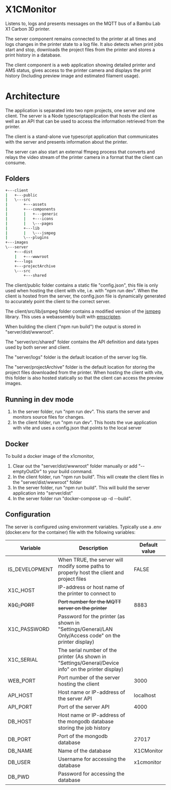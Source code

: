 # X1CMonitor
Listens to, logs and presents messages on the MQTT bus of a Bambu Lab X1 Carbon 3D printer.

The server component remains connected to the printer at all times and logs changes in the printer state to a log file. It also detects when print jobs start and stop, downloads the project files from the printer and stores a print history in a database.

The client component is a web application showing detailed printer and AMS status, gives access to the printer camera and displays the print history (Including preview image and estimated filament usage).

# Architecture
The application is separated into two npm projects, one server and one client. The server is a Node typescriptapplication that hosts the client as well as an API that can be used to access the information retrieved from the printer.

The client is a stand-alone vue typescript application that communicates with the server and presents information about the printer.

The server can also start an external ffmpeg process that converts and relays the video stream of the printer camera in a format that the client can consume.

## Folders
```bash
+---client
|   +---public
|   \---src
|       +---assets
|       +---components
|       |   +---generic
|       |   +---icons
|       |   \---pages
|       +---lib
|       |   \---jsmpeg
|       \---plugins
+---images
\---server
    +---dist
    |   +---wwwroot
    +---logs
    +---projectArchive
    \---src
        +---shared
```
The client/public folder contains a static file "config.json", this file is only used when hosting the client with vite, i.e. with "npm run dev". When the client is hosted from the server, the config.json file is dynamically generated to accurately point the client to the correct server.

The client/src/lib/jsmpeg folder contains a modified version of the [jsmpeg](https://github.com/phoboslab/jsmpeg) library. This uses a webassembly built with [emscripten](https://emscripten.org/).

When building the client ("npm run build") the output is stored in "server/dist/wwwroot".

The "server/src/shared" folder contains the API definition and data types used by both server and client.

The "server/logs" folder is the default location of the server log file.

The "server/projectArchive" folder is the default location for storing the project files downloaded from the printer. When hosting the client with vite, this folder is also hosted statically so that the client can access the preview images.

## Running in dev mode
1. In the server folder, run "npm run dev". This starts the server and monitors source files for changes.
1. In the client folder, run "npm run dev". This hosts the vue application with vite and uses a config.json that points to the local server

## Docker
To build a docker image of the x1cmonitor,
1. Clear out the "server/dist/wwwroot" folder manually or add "--emptyOutDir" to your build command.
1. In the client folder, run "npm run build". This will create the client files in the "server/dist/wwwroot" folder
1. In the server folder, run "npm run build". This will build the server application into "server/dist"
1. In the server folder run "docker-compose up -d --build". 

## Configuration
The server is configured using environment variables. Typically use a .env (docker.env for the container) file with the following variables:

| Variable | Description | Default value |
| -------- | ----------- | ------------- |
| IS_DEVELOPMENT | When TRUE, the server will modify some paths to properly host the client and project files | FALSE |
| X1C_HOST | IP-address or host name of the printer to connect to | |
| ~~X1C_PORT~~ | ~~Port number for the MQTT server on the printer~~ | 8883 |
| X1C_PASSWORD | Password for the printer (as shown in "Settings/General/LAN Only/Access code" on the printer display) |
| X1C_SERIAL | The serial number of the printer (As shown in "Settings/General/Device info" on the printer display) |
| WEB_PORT | Port number of the server hosting the client | 3000 |
| API_HOST | Host name or IP-address of the server API | localhost |
| API_PORT | Port of the server API | 4000 |
| DB_HOST  | Host name or IP-address of the mongodb database storing the job history | |
| DB_PORT  | Port of the mongodb database | 27017 |
| DB_NAME  | Name of the database | X1CMonitor |
| DB_USER  | Username for accessing the database | x1cmonitor |
| DB_PWD   | Password for accessing the database | |
